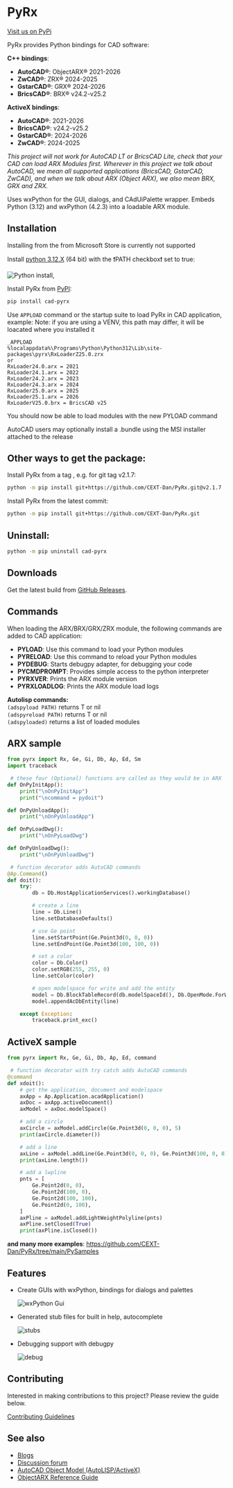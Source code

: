 # PyRx

[Visit us on PyPi](https://pypi.org/project/cad-pyrx/)

PyRx provides Python bindings for CAD software:

**C++ bindings**:

- **AutoCAD®**: ObjectARX® 2021-2026
- **ZwCAD®**: ZRX® 2024-2025
- **GstarCAD®**: GRX® 2024-2026
- **BricsCAD®**: BRX® v24.2-v25.2

**ActiveX bindings**:

- **AutoCAD®**: 2021-2026
- **BricsCAD®**: v24.2-v25.2
- **GstarCAD®**: 2024-2026
- **ZwCAD®**: 2024-2025

_This project will not work for AutoCAD LT or BricsCAD Lite, check that your CAD can load ARX Modules first._
_Wherever in this project we talk about AutoCAD, we mean all supported applications (BricsCAD, GstarCAD, ZwCAD), and when we talk about ARX (Object ARX), we also mean BRX, GRX and ZRX._

Uses wxPython for the GUI, dialogs, and CAdUiPalette wrapper.
Embeds Python (3.12) and wxPython (4.2.3) into a loadable ARX module.

## Installation

Installing from the from Microsoft Store is currently not supported


Install [python 3.12.X](https://www.python.org/downloads/windows/) (64 bit) with the :exclamation:PATH checkbox:exclamation: set to true:

![Python install](./GitResources/images/pyinstall.png),

Install PyRx from [PyPI](https://pypi.org/project/cad-pyrx):

```bash
pip install cad-pyrx
```

Use ``APPLOAD`` command or the startup suite to load PyRx in CAD application, example:
Note: if you are using a VENV, this path may differ, it will be loacated where you installed it

```raw
_APPLOAD
%localappdata%\Programs\Python\Python312\Lib\site-packages\pyrx\RxLoaderZ25.0.zrx
or
RxLoader24.0.arx = 2021
RxLoader24.1.arx = 2022
RxLoader24.2.arx = 2023
RxLoader24.3.arx = 2024
RxLoader25.0.arx = 2025
RxLoader25.1.arx = 2026
RxLoaderV25.0.brx = BricsCAD v25
```
You should now be able to load modules with the new PYLOAD command

AutoCAD users may optionally install a .bundle using the MSI installer attached to the release

## Other ways to get the package:

Install PyRx from a tag , e.g. for git tag v2.1.7:  

```bash
python -m pip install git+https://github.com/CEXT-Dan/PyRx.git@v2.1.7
```

Install PyRx from the latest commit:

```bash
python -m pip install git+https://github.com/CEXT-Dan/PyRx.git
```

## Uninstall:

```bash
python -m pip uninstall cad-pyrx
```

## Downloads

Get the latest build from [GitHub Releases](https://github.com/CEXT-Dan/PyRx/releases).

## Commands

When loading the ARX/BRX/GRX/ZRX module, the following commands are added to CAD application:

- **PYLOAD**: Use this command to load your Python modules
- **PYRELOAD**: Use this command to reload your Python modules
- **PYDEBUG**: Starts debugpy adapter, for debugging your code 
- **PYCMDPROMPT**: Provides simple access to the python interpreter
- **PYRXVER**: Prints the ARX module version
- **PYRXLOADLOG**: Prints the ARX module load logs

**Autolisp commands:**  
``(adspyload PATH)`` returns T or nil  
``(adspyreload PATH)`` returns T or nil  
``(adspyloaded)`` returns a list of loaded modules  

## ARX sample

```py
from pyrx import Rx, Ge, Gi, Db, Ap, Ed, Sm
import traceback

 # these four (Optional) functions are called as they would be in ARX
def OnPyInitApp():
    print("\nOnPyInitApp")
    print("\ncommand = pydoit")

def OnPyUnloadApp():
    print("\nOnPyUnloadApp")

def OnPyLoadDwg():
    print("\nOnPyLoadDwg")

def OnPyUnloadDwg():
    print("\nOnPyUnloadDwg")

 # function decorator adds AutoCAD commands
@Ap.Command()
def doit():
    try:
        db = Db.HostApplicationServices().workingDatabase()

        # create a line
        line = Db.Line()
        line.setDatabaseDefaults()

        # use Ge point
        line.setStartPoint(Ge.Point3d(0, 0, 0))
        line.setEndPoint(Ge.Point3d(100, 100, 0))

        # set a color
        color = Db.Color()
        color.setRGB(255, 255, 0)
        line.setColor(color)

        # open modelspace for write and add the entity
        model = Db.BlockTableRecord(db.modelSpaceId(), Db.OpenMode.ForWrite)
        model.appendAcDbEntity(line)

    except Exception:
        traceback.print_exc()
```

## ActiveX sample

```py
from pyrx import Rx, Ge, Gi, Db, Ap, Ed, command

 # function decorator with try catch adds AutoCAD commands
@command
def xdoit():
    # get the application, document and modelspace
    axApp = Ap.Application.acadApplication()
    axDoc = axApp.activeDocument()
    axModel = axDoc.modelSpace()

    # add a circle
    axCircle = axModel.addCircle(Ge.Point3d(0, 0, 0), 5)
    print(axCircle.diameter())

    # add a line
    axLine = axModel.addLine(Ge.Point3d(0, 0, 0), Ge.Point3d(100, 0, 0))
    print(axLine.length())

    # add a lwpline
    pnts = [
        Ge.Point2d(0, 0),
        Ge.Point2d(100, 0),
        Ge.Point2d(100, 100),
        Ge.Point2d(0, 100),
    ]
    axPline = axModel.addLightWeightPolyline(pnts)
    axPline.setClosed(True)
    print(axPline.isClosed())

```

**and many more examples**: <https://github.com/CEXT-Dan/PyRx/tree/main/PySamples>

## Features

- Create GUIs with wxPython, bindings for dialogs and palettes

    ![wxPython Gui](./GitResources/images/palette.png)

- Generated stub files for built in help, autocomplete

    ![stubs](./GitResources/images/stubs.png)

- Debugging support with debugpy

    ![debug](./GitResources/images/debug.png)

## Contributing

Interested in making contributions to this project? Please review the guide below.

[Contributing Guidelines](https://github.com/CEXT-Dan/PyRx/blob/main/CONTRIBUTING.md)

## See also

- [Blogs](https://pyarx.blogspot.com)
- [Discussion forum](https://www.theswamp.org/index.php?board=76.0)
- [AutoCAD Object Model (AutoLISP/ActiveX)](https://help.autodesk.com/view/OARX/2025/ENU/?guid=GUID-A809CD71-4655-44E2-B674-1FE200B9FE30)
- [ObjectARX Reference Guide](https://help.autodesk.com/view/OARX/2025/ENU/?guid=OARX-RefGuide-ObjectARX_Reference_Guide)
